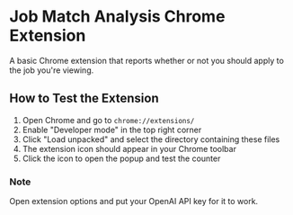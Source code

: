# Job Match Analysis Chrome Extension

A basic Chrome extension that reports whether or not you should apply to the job you're viewing. 

## How to Test the Extension

1. Open Chrome and go to `chrome://extensions/`
2. Enable "Developer mode" in the top right corner
3. Click "Load unpacked" and select the directory containing these files
4. The extension icon should appear in your Chrome toolbar
5. Click the icon to open the popup and test the counter

### Note
Open extension options and put your OpenAI API key for it to work.